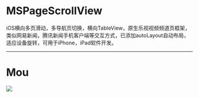# MSPageScrollView
iOS横向多页滑动，多导航页切换，横向TableView，原生乐视视频频道页框架，类似网易新闻，腾讯新闻手机客户端等交互方式，已添加autoLayout自动布局，适应设备旋转，可用于iPhone，iPad软件开发。
***
# Mou
![](http://github.com/msxuqingqing/MSPageScrollView/raw/master/screenshots/1.jpg)
<!--![Mou icon](http://github.com/msxuqingqing/MSPageScrollView/raw/master/screenshots/2.png)-->
<!--![image](http://github.com/msxuqingqing/MSPageScrollView/raw/master/screenshots/2.png)-->
<!--![image](http://github.com/msxuqingqing/MSPageScrollView/raw/master/screenshots/3.png)-->
<!--![image](http://github.com/msxuqingqing/MSPageScrollView/raw/master/screenshots/4.png)-->

